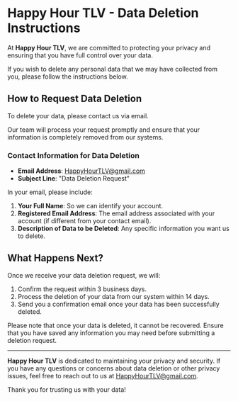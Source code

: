 # Happy Hour TLV - Data Deletion Instructions

At **Happy Hour TLV**, we are committed to protecting your privacy and ensuring that you have full control over your data.

If you wish to delete any personal data that we may have collected from you, please follow the instructions below.

## How to Request Data Deletion

To delete your data, please contact us via email.

Our team will process your request promptly and ensure that your information is completely removed from our systems.

### Contact Information for Data Deletion

- **Email Address**: [HappyHourTLV@gmail.com](mailto:HappyHourTLV@gmail.com)
- **Subject Line**: "Data Deletion Request"

In your email, please include:

1. **Your Full Name**: So we can identify your account.
2. **Registered Email Address**: The email address associated with your account (if different from your contact email).
3. **Description of Data to be Deleted**: Any specific information you want us to delete.

## What Happens Next?

Once we receive your data deletion request, we will:

1. Confirm the request within 3 business days.
2. Process the deletion of your data from our system within 14 days.
3. Send you a confirmation email once your data has been successfully deleted.

Please note that once your data is deleted, it cannot be recovered. Ensure that you have saved any information you may need before submitting a deletion request.

---

**Happy Hour TLV** is dedicated to maintaining your privacy and security. If you have any questions or concerns about data deletion or other privacy issues, feel free to reach out to us at [HappyHourTLV@gmail.com](mailto:HappyHourTLV@gmail.com).

Thank you for trusting us with your data!
